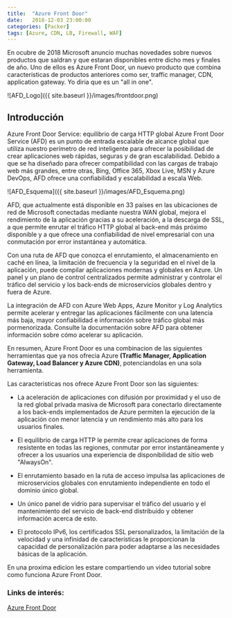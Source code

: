 ```yaml
---
title:  "Azure Front Door"
date:   2018-12-03 23:00:00
categories: [Packer]
tags: [Azure, CDN, LB, Firewall, WAF]
---
```

En ocubre de 2018 Microsoft anuncio muchas novedades sobre nuevos productos que saldran y que estaran disponibles entre dicho mes y finales de año. Uno de ellos es Azure Front Door, un nuevo producto que combina caracteristicas de productos anteriores como ser, traffic manager, CDN, application gateway. Yo diria que es un "all in one".

![AFD_Logo]({{ site.baseurl }}/images/frontdoor.png)


## Introducción ##

Azure Front Door Service: equilibrio de carga HTTP global
Azure Front Door Service (AFD) es un punto de entrada escalable de alcance global que utiliza nuestro perímetro de red inteligente para ofrecer la posibilidad de crear aplicaciones web rápidas, seguras y de gran escalabilidad.  Debido a que se ha diseñado para ofrecer compatibilidad con las cargas de trabajo web más grandes, entre otras, Bing, Office 365, Xbox Live, MSN y Azure DevOps, AFD ofrece una confiabilidad y escalabilidad a escala Web.

![AFD_Esquema]({{ site.baseurl }}/images/AFD_Esquema.png)

AFD, que actualmente está disponible en 33 países en las ubicaciones de red de Microsoft conectadas mediante nuestra WAN global, mejora el rendimiento de la aplicación gracias a su aceleración, a la descarga de SSL, a que permite enrutar el tráfico HTTP global al back-end más próximo disponible y a que ofrece una confiabilidad de nivel empresarial con una conmutación por error instantánea y automática.

Con una ruta de AFD que conozca el enrutamiento, el almacenamiento en caché en línea, la limitación de frecuencia y la seguridad en el nivel de la aplicación, puede compilar aplicaciones modernas y globales en Azure.  Un panel y un plano de control centralizados permite administrar y controlar el tráfico del servicio y los back-ends de microservicios globales dentro y fuera de Azure.

La integración de AFD con Azure Web Apps, Azure Monitor y Log Analytics permite acelerar y entregar las aplicaciones fácilmente con una latencia más baja, mayor confiabilidad e información sobre tráfico global más pormenorizada. Consulte la documentación sobre AFD para obtener información sobre cómo acelerar su aplicación.

En resumen, Azure Front Door es una combinacion de las siguientes herramientas que ya nos ofrecia Azure **(Traffic Manager, Application Gateway, Load Balancer y Azure CDN)**, potenciandolas en una sola herramienta.

Las caracteristicas nos ofrece Azure Front Door son las siguientes:

-  La aceleración de aplicaciones con difusión por proximidad y el uso de la red global privada masiva de Microsoft para conectarlo directamente a los back-ends implementados de Azure permiten la ejecución de la aplicación con menor latencia y un rendimiento más alto para los usuarios finales. 

- El equilibrio de carga HTTP le permite crear aplicaciones de forma resistente en todas las regiones, conmutar por error instantáneamente y ofrecer a los usuarios una experiencia de disponibilidad de sitio web "AlwaysOn".  

- El enrutamiento basado en la ruta de acceso impulsa las aplicaciones de microservicios globales con enrutamiento independiente en todo el dominio único global. 

- Un único panel de vidrio para supervisar el tráfico del usuario y el mantenimiento del servicio de back-end distribuido y obtener información acerca de esto.

- El protocolo IPv6, los certificados SSL personalizados, la limitación de la velocidad y una infinidad de características le proporcionan la capacidad de personalización para poder adaptarse a las necesidades básicas de la aplicación.

En una proxima edicion les estare compartiendo un video tutorial sobre como funciona Azure Front Door.

### Links de interés: ###

[Azure Front Door][Azure Front Door]

[Azure Front Door]: https://azure.microsoft.com/en-us/services/frontdoor/
